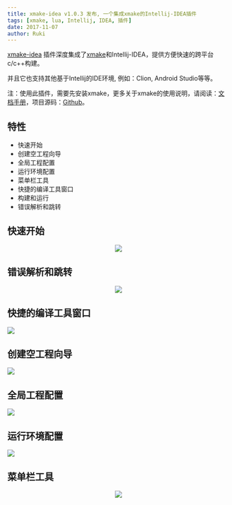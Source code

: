 ```yaml
---
title: xmake-idea v1.0.3 发布, 一个集成xmake的Intellij-IDEA插件
tags: [xmake, lua, Intellij, IDEA, 插件]
date: 2017-11-07
author: Ruki
---
```


[xmake-idea](https://github.com/xmake-io/xmake-idea) 插件深度集成了[xmake](https://github.com/xmake-io/xmake)和Intellij-IDEA，提供方便快速的跨平台c/c++构建。

并且它也支持其他基于Intellij的IDE环境, 例如：Clion, Android Studio等等。

注：使用此插件，需要先安装xmake，更多关于xmake的使用说明，请阅读：[文档手册](https://xmake.io/zh/)，项目源码：[Github](https://github.com/xmake-io/xmake)。
 
## 特性

* 快速开始
* 创建空工程向导
* 全局工程配置
* 运行环境配置
* 菜单栏工具
* 快捷的编译工具窗口
* 构建和运行
* 错误解析和跳转
 
## 快速开始

<div align="center">
<img src="/assets/img/posts/xmake/xmake-idea-quickstart.gif">
</div>

## 错误解析和跳转
 
<div align="center">
<img src="/assets/img/posts/xmake/xmake-idea-problem.gif">
</div>







## 快捷的编译工具窗口

<img src="/assets/img/posts/xmake/xmake-idea-output_panel.png">
 
## 创建空工程向导

<img src="/assets/img/posts/xmake/xmake-idea-create_project.png">

## 全局工程配置

<img src="/assets/img/posts/xmake/xmake-idea-project_configuration.png">

## 运行环境配置

<img src="/assets/img/posts/xmake/xmake-idea-run_configuration.png">

## 菜单栏工具

<div align="center">
<img src="/assets/img/posts/xmake/xmake-idea-menu.png">
</div>
 

 